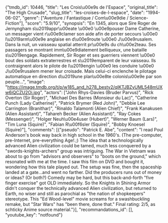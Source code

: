 {"tmdb_id": 10446, "title": "Les Crois\u00e9s de l'Espace", "original_title": "The High Crusade", "slug_title": "les-croises-de-l-espace", "date": "1994-06-02", "genre": ["Aventure / Fantastique / Com\u00e9die / Science-Fiction"], "score": "5.9/10", "synopsis": "En 1345, alors que Sire Roger de Jernyngham s\u2019appr\u00eate \u00e0 \u00e9pouser Dame Catherine, un messager vient r\u00e9clamer son aide afin de porter secours \u00e0 l\u2019arm\u00e9e anglaise en d\u00e9route \u00e0 J\u00e9rusalem. Dans la nuit, un vaisseau spatial atterrit pr\u00e9s du ch\u00e2teau. Ses passagers se montrant imm\u00e9diatement belliqueux, une bataille s\u2019engage. Rapidement, Sir Roger et ses guerriers viennent \u00e0 bout des soldats extraterrestres et s\u2019emparent de leur vaisseau. Ils contraignent alors le pilote de l\u2019engin \u00e0 les conduire \u00e0 J\u00e9rusalem mener leur croisade. Mais celui-ci enclenche le pilotage automatique en direction d\u2019une plan\u00e8te colonis\u00e9e par son peuple...", "image": "https://image.tmdb.org/t/p/w185_and_h278_bestv2/qIKTJBZyUML548mUXw6iQCZU2Oi.jpg", "actors": ["John Rhys-Davies (Bruder Parvus)", "Rick Overton (Sir Roger)", "Michael Des Barres (Monsieur du Lac)", "Catherine Punch (Lady Catherine)", "Patrick Brymer (Red John)", "Debbie Lee Carrington (Branithar)", "Rinaldo Talamonti (Alien Chief)", "Frank Kanakusen (Alien Assistant)", "Tahareh Becker (Alien Assistant)", "Ray Cokes (Messenger)", "Holger Neuh\u00e4user (Hubert)", "Werner Baum (Lars)", "Tim Luna (Squire)", "Fabian R\u00f6sler (Squire)", "Bobby Knoesel (Squire)"], "comments": [{"pseudo": "Patrick E. Abe", "content": "I read Poul Anderson's book way back in high school in the 1960's. (The pre-computer, pre-Internet, pre-everything Age!.;) The  idea that a technologically advanced Alien civilization could be tamed, much less conquered by a \"swords-knights-archers\" group was intriguing. The War in Vietnam was about to go from \"advisors and observers\" to \"boots on the ground,\" which resonated with me at the time. I saw this film on DVD and bought it, wondering how this tale played out. The setup was fine, then the spaceship landed at a gate...and went no farther. Did the producers runs out of money or ideas? (Or both?) Comedy may be hard, but this back-and-forth \"five finger exercise\" got OLD immediately. So the Knights in Shining Armor didn't conquer the technically advanced Alien civilization, but returned to Earth, no wiser and still as parochial as \"the nation of shopkeepers\" stereotype. This \"Ed Wood-level\" movie screams for a swashbuckling remake, but \"Star Wars\" has \"been there, done that.\" Final rating: 2/5, as schticky Anime source material."}], "recommandations_id": [], "youtube_key": "notfound"}